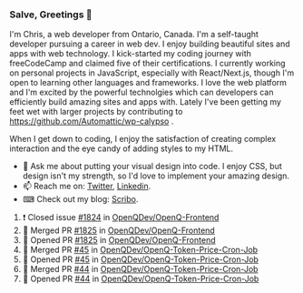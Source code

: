 ### Salve, Greetings 👋

I'm Chris, a web developer from Ontario, Canada. I'm a self-taught developer pursuing a career in web dev. I enjoy building beautiful sites and apps with web technology.
I kick-started my coding journey with freeCodeCamp and claimed five of their certifications.  I currently working on personal projects in JavaScript, especially with React/Next.js, though I'm open to learning other languages and frameworks. I love the web platform and I'm excited by the powerful technolgies which can developers can efficiently build amazing sites and apps with. Lately I've been getting my feet wet with larger projects by contributing to https://github.com/Automattic/wp-calypso .

When I get down to coding, I enjoy the satisfaction of creating complex interaction and the eye candy of adding styles to my HTML. 

- 💬 Ask me about putting your visual design into code. I enjoy CSS, but design isn't my strength, so I'd love to implement your amazing design.
- 📫 Reach me on: [Twitter](https://twitter.com/Christo28120856), [Linkedin](https://www.linkedin.com/in/christopher-stevers-07b9a5204/).
- ⌨ Check out my blog: [Scribo](https://christopherstevers.cf).
<!--
**Christopher-Stevers/Christopher-Stevers** is a ✨ _special_ ✨ repository because its `README.md` (this file) appears on your GitHub profile.

Here are some ideas to get you started:

- 🔭 I’m currently working on ...
- 🌱 I’m currently learning ...
- 👯 I’m looking to collaborate on ...
- 🤔 I’m looking for help with ...
- 😄 Pronouns: ...
- ⚡ Fun fact: ...
-->

<!--START_SECTION:activity-->
1. ❗️ Closed issue [#1824](https://github.com/OpenQDev/OpenQ-Frontend/issues/1824) in [OpenQDev/OpenQ-Frontend](https://github.com/OpenQDev/OpenQ-Frontend)
2. 🎉 Merged PR [#1825](https://github.com/OpenQDev/OpenQ-Frontend/pull/1825) in [OpenQDev/OpenQ-Frontend](https://github.com/OpenQDev/OpenQ-Frontend)
3. 💪 Opened PR [#1825](https://github.com/OpenQDev/OpenQ-Frontend/pull/1825) in [OpenQDev/OpenQ-Frontend](https://github.com/OpenQDev/OpenQ-Frontend)
4. 🎉 Merged PR [#45](https://github.com/OpenQDev/OpenQ-Token-Price-Cron-Job/pull/45) in [OpenQDev/OpenQ-Token-Price-Cron-Job](https://github.com/OpenQDev/OpenQ-Token-Price-Cron-Job)
5. 💪 Opened PR [#45](https://github.com/OpenQDev/OpenQ-Token-Price-Cron-Job/pull/45) in [OpenQDev/OpenQ-Token-Price-Cron-Job](https://github.com/OpenQDev/OpenQ-Token-Price-Cron-Job)
6. 🎉 Merged PR [#44](https://github.com/OpenQDev/OpenQ-Token-Price-Cron-Job/pull/44) in [OpenQDev/OpenQ-Token-Price-Cron-Job](https://github.com/OpenQDev/OpenQ-Token-Price-Cron-Job)
7. 💪 Opened PR [#44](https://github.com/OpenQDev/OpenQ-Token-Price-Cron-Job/pull/44) in [OpenQDev/OpenQ-Token-Price-Cron-Job](https://github.com/OpenQDev/OpenQ-Token-Price-Cron-Job)
<!--END_SECTION:activity-->
